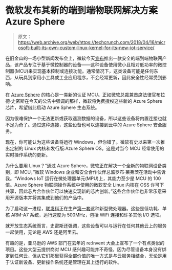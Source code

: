 # 微软发布其新的端到端物联网解决方案 Azure Sphere

> 原文：<https://web.archive.org/web/https://techcrunch.com/2018/04/16/microsoft-built-its-own-custom-linux-kernel-for-its-new-iot-service/>

在旧金山的一场小型新闻发布会上，微软今天[宣布](https://web.archive.org/web/20230406224646/https://azure.microsoft.com/en-us/blog/introducing-microsoft-azure-sphere-secure-and-power-the-intelligent-edge/)推出一款安全的端到端物联网产品，该产品专注于基于微控制器的设备——这种设备使用微小且相对低功率的微控制器(MCU)来实现基本控制或连接功能。通常情况下，这类设备可能是任何东西，从玩具到家用小工具或工业应用程序，不会经常更新，因此安全性经常受到影响。

在 [Azure Sphere](https://web.archive.org/web/20230406224646/https://www.microsoft.com/en-us/azure-sphere/) 的核心是一类新的认证 MCU。正如微软总裁兼首席法律官布拉德·史密斯在今天的公告中强调的那样，微软将免费授权这些新的 Azure Sphere 芯片，希望借此启动 Azure Sphere 生态系统。

因为很难保护一个无法更新或获取遥测数据的设备，所以这些设备将内置连接也就不足为奇了。通过这种连接，这些设备也可以连接到云中的 Azure Sphere 安全服务。

现在，你可能认为这些设备将运行 Windows，但你错了。微软有史以来第一次推出定制的 Linux 内核和发行版:Azure Sphere OS。这是对当今 MCU 经常使用的实时操作系统的更新。

为什么要用 Linux？“通过 Azure Sphere，微软正在解决一个全新的物联网设备类别，即 MCU，”微软 Windows 企业和安全合作伙伴总监罗布·莱弗茨在活动中告诉我。“Windows IoT 运行在微处理器单元(MPU)上，其能力至少是 MCU 的 100 倍。Azure Sphere 物联网操作系统中使用的微软安全 Linux 内核在 OSS 许可下共享，因此芯片合作伙伴可以快速实现新的芯片创新。”这些合作伙伴也非常乐意采用开源版本并将其集成到他们的产品中。

为了启动这一进程，[联发科](https://web.archive.org/web/20230406224646/https://www.mediatek.com/news-events/press-releases/mediatek-collaborates-with-microsoft-to-advance-innovation-and-security-for-the-intelligent-edge)正在生产[第一套](https://web.archive.org/web/20230406224646/https://www.mediatek.com/products/azureSphere/mt3620)这种新型微处理器。这些是低功耗、单核 ARM-A7 系统，运行速度为 500MHz，包括 WiFi 连接和许多其他 I/O 选项。

就开放生态系统而言，史密斯还强调，这些设备可以与运行在任何其他云上的服务一起使用，无论是 AWS 还是阿里云。

有趣的是，亚马逊的 AWS 部门在去年的 re:Invent 大会上宣布了一个有点类似的项目。这些大型云提供商对 MCU 感兴趣可能并不奇怪，因为尽管设备本身没有绑定到任何云，但从它们那里获得全部价值的唯一方式是与云服务相结合，无论是用于认证新设备、更新操作系统还是管理在其上运行的软件。